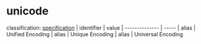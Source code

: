 # unicode
classification: [specification](specification.md)
| identifier     | value
| -------------- | -----
| alias          | Unified Encoding
| alias          | Unique Encoding
| alias          | Universal Encoding